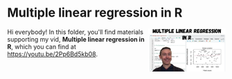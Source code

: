 # Multiple linear regression in R
[<img src="reg thumb.jpg" align="right" height="100" />](<https://youtu.be/2Pp6Bd5kb08>)

Hi everybody! In this folder, you'll find materials supporting my vid, **Multiple linear regression in R**, which you can find at <https://youtu.be/2Pp6Bd5kb08>. 